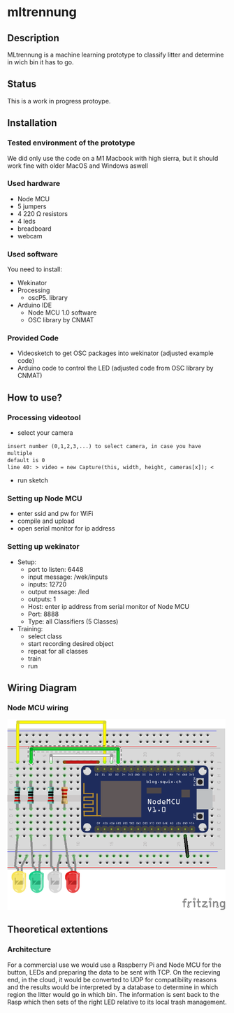 # mltrennung

## Description 

MLtrennung is a machine learning prototype to classify litter and determine in wich bin it has to go. 


## Status

This is a work in progress protoype.

## Installation 

### Tested environment of the prototype 

We did only use the code on a M1 Macbook with high sierra, but it should work fine with older MacOS and Windows aswell 

### Used hardware

- Node MCU 
- 5 jumpers 
- 4 220 Ω resistors 
- 4 leds
- breadboard
- webcam

### Used software 

You need to install:
- Wekinator
- Processing 
    - oscP5. library 
- Arduino IDE
    - Node MCU 1.0 software
    - OSC library by CNMAT

### Provided Code

- Videosketch to get OSC packages into wekinator (adjusted example code)
- Arduino code to control the LED (adjusted code from OSC library by CNMAT)

## How to use? 

### Processing videotool 

- select your camera 
```
insert number (0,1,2,3,...) to select camera, in case you have multiple
default is 0 
line 40: > video = new Capture(this, width, height, cameras[x]); <
```
- run sketch

### Setting up Node MCU 

- enter ssid and pw for WiFi 
- compile and upload 
- open serial monitor for ip address

### Setting up wekinator

- Setup:
    - port to listen: 6448
    - input message: /wek/inputs
    - inputs: 12720
    - output message: /led
    - outputs: 1 
    - Host: enter ip address from serial monitor of Node MCU 
    - Port: 8888
    - Type: all Classifiers (5 Classes)
- Training:
    - select class
    - start recording desired object
    - repeat for all classes
    - train 
    - run

## Wiring Diagram

### Node MCU wiring

<img src="./Aufbau LEDs.png" width="500">

## Theoretical extentions

### Architecture 

For a commercial use we would use a Raspberry Pi and Node MCU for the button, LEDs and preparing the data to be sent with TCP.
On the recieving end, in the cloud, it would be converted to UDP for compatibility reasons and the results would be interpreted by a database to determine in which region the litter would go in which bin. The information is sent back to the Rasp which then sets of the right LED relative to its local trash management. 

